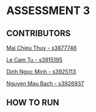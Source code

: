 # ASSESSMENT 3

## CONTRIBUTORS
[Mai Chieu Thuy - s3877746](https://github.com/thuyiswater)

[Le Cam Tu - s3915195](https://github.com/hydl19903)

[Dinh Ngoc Minh - s3925113](https://github.com/dinhminh0307)

[Nguyen Mau Bach - s3926937](https://github.com/Helixu38)

## HOW TO RUN
